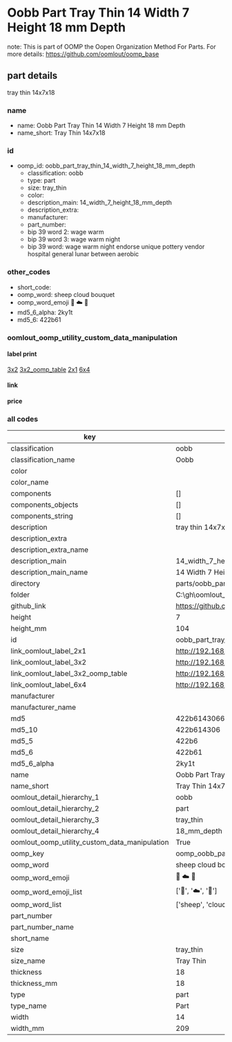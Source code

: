 # Oobb Part Tray Thin 14 Width 7 Height 18 mm Depth  

note: This is part of OOMP the Oopen Organization Method For Parts. For more details: https://github.com/oomlout/oomp_base

##  part details
  



tray thin 14x7x18



### name
* name: Oobb Part Tray Thin 14 Width 7 Height 18 mm Depth
* name_short: Tray Thin 14x7x18 
### id
* oomp_id: oobb_part_tray_thin_14_width_7_height_18_mm_depth
  * classification: oobb
  * type: part
  * size: tray_thin
  * color: 
  * description_main: 14_width_7_height_18_mm_depth
  * description_extra: 
  * manufacturer: 
  * part_number: 
  * bip 39 word 2: wage warm
  * bip 39 word 3: wage warm night
  * bip 39 word: wage warm night endorse unique pottery vendor hospital general lunar between aerobic

### other_codes
* short_code: 
* oomp_word: sheep cloud bouquet
* oomp_word_emoji :sheep: :cloud: :bouquet:
* md5_6_alpha: 2ky1t
* md5_6: 422b61






### oomlout_oomp_utility_custom_data_manipulation
#### label print
[3x2](http://192.168.1.245:1112/?label=oomp%202ky1t)
[3x2_oomp_table](http://192.168.1.108:1112/?label=oomp%202ky1t)
[2x1](http://192.168.1.242:1112/?label=oomp%202ky1t)
[6x4](http://192.168.1.55:1112/?label=oomp%202ky1t)    

#### link

                              

#### price







### all codes 
| key | value |  
| --- | --- |  
| classification | oobb |  
| classification_name | Oobb |  
| color |  |  
| color_name |  |  
| components | [] |  
| components_objects | [] |  
| components_string | [] |  
| description | tray thin 14x7x18 |  
| description_extra |  |  
| description_extra_name |  |  
| description_main | 14_width_7_height_18_mm_depth |  
| description_main_name | 14 Width 7 Height 18 mm Depth |  
| directory | parts/oobb_part_tray_thin_14_width_7_height_18_mm_depth |  
| folder | C:\gh\oomlout_oobb_version_4_generated_parts\parts\oobb_part_tray_thin_14_width_7_height_18_mm_depth |  
| github_link | https://github.com/oomlout/oomlout_oomp_part_src/tree/main/parts/oobb_part_tray_thin_14_width_7_height_18_mm_depth |  
| height | 7 |  
| height_mm | 104 |  
| id | oobb_part_tray_thin_14_width_7_height_18_mm_depth |  
| link_oomlout_label_2x1 | http://192.168.1.242:1112/?label=oomp%202ky1t |  
| link_oomlout_label_3x2 | http://192.168.1.245:1112/?label=oomp%202ky1t |  
| link_oomlout_label_3x2_oomp_table | http://192.168.1.108:1112/?label=oomp%202ky1t |  
| link_oomlout_label_6x4 | http://192.168.1.55:1112/?label=oomp%202ky1t |  
| manufacturer |  |  
| manufacturer_name |  |  
| md5 | 422b6143066dfe46a3f6c49d2b3dcfb1 |  
| md5_10 | 422b614306 |  
| md5_5 | 422b6 |  
| md5_6 | 422b61 |  
| md5_6_alpha | 2ky1t |  
| name | Oobb Part Tray Thin 14 Width 7 Height 18 mm Depth |  
| name_short | Tray Thin 14x7x18  |  
| oomlout_detail_hierarchy_1 | oobb |  
| oomlout_detail_hierarchy_2 | part |  
| oomlout_detail_hierarchy_3 | tray_thin |  
| oomlout_detail_hierarchy_4 | 18_mm_depth |  
| oomlout_oomp_utility_custom_data_manipulation | True |  
| oomp_key | oomp_oobb_part_tray_thin_14_width_7_height_18_mm_depth |  
| oomp_word | sheep cloud bouquet |  
| oomp_word_emoji | :sheep: :cloud: :bouquet: |  
| oomp_word_emoji_list | [':sheep:', ':cloud:', ':bouquet:'] |  
| oomp_word_list | ['sheep', 'cloud', 'bouquet'] |  
| part_number |  |  
| part_number_name |  |  
| short_name |  |  
| size | tray_thin |  
| size_name | Tray Thin |  
| thickness | 18 |  
| thickness_mm | 18 |  
| type | part |  
| type_name | Part |  
| width | 14 |  
| width_mm | 209 |  
